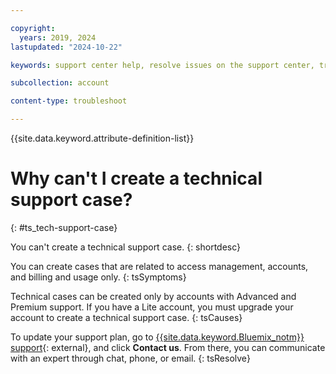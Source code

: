 ```yaml
---

copyright:
  years: 2019, 2024
lastupdated: "2024-10-22"

keywords: support center help, resolve issues on the support center, trouble support center, personalized help

subcollection: account

content-type: troubleshoot

---
```


{{site.data.keyword.attribute-definition-list}}

# Why can't I create a technical support case?
{: #ts_tech-support-case}

You can't create a technical support case.
{: shortdesc}

You can create cases that are related to access management, accounts, and billing and usage only.
{: tsSymptoms}

Technical cases can be created only by accounts with Advanced and Premium support. If you have a Lite account, you must upgrade your account to create a technical support case.
{: tsCauses}

To update your support plan, go to [{{site.data.keyword.Bluemix_notm}} support](https://www.ibm.com/cloud/support){: external}, and click **Contact us**. From there, you can communicate with an expert through chat, phone, or email.
{: tsResolve}
